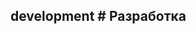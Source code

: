 ## development # Разработка

<!-- import app_resolver.md -->

<!-- import app_instance.md -->

<!-- import request.md -->

<!-- import servers_clients.md -->

<!-- import debugging.md -->